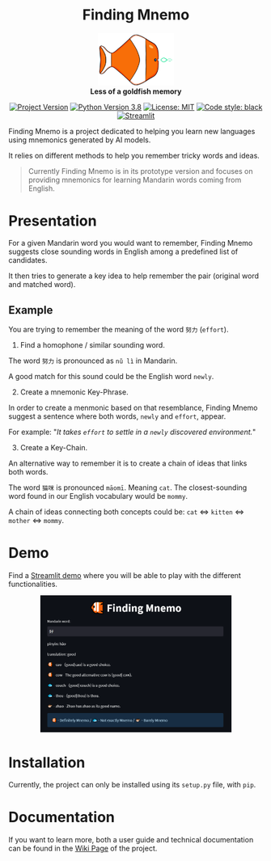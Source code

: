 <h1  align="center">Finding Mnemo</h1>
<p align="center">
<img src="imgs/mnemo.png" alt="FindingMnemo logo" width="150px">
<br>
<b>Less of a goldfish memory</b>
</p>

<p align="center">
<a href="https://github.com/SimonPop/FindingMnemo/"><img alt="Project Version" src="https://img.shields.io/badge/version-0.0.1-blue"></a>
<a href="https://www.python.org"><img alt="Python Version 3.8" src="https://img.shields.io/badge/Python-3.8-blue.svg?style=flat&logo=python&logoColor=white"></a>
<a href="https://github.com/SimonPop/FindingMnemo/LICENSE"><img alt="License: MIT" src="https://img.shields.io/badge/License-MIT-blue.svg"></a>
<a href="https://github.com/psf/black"><img alt="Code style: black" src="https://img.shields.io/badge/code%20style-black-000000.svg"></a>
<a href="https://finding-mnemo.streamlit.app/"><img alt="Streamlit" src="https://img.shields.io/badge/Streamlit-1.2.0-FF4B4B.svg?style=flat&logo=Streamlit&logoColor=white"></a>
</p>

Finding Mnemo is a project dedicated to helping you learn new languages using mnemonics generated by AI models.

It relies on different methods to help you remember tricky words and ideas.

> Currently Finding Mnemo is in its prototype version and focuses on providing mnemonics for learning Mandarin words coming from English.

# Presentation

For a given Mandarin word you would want to remember, Finding Mnemo suggests close sounding words in English among a predefined list of candidates. 

It then tries to generate a key idea to help remember the pair (original word and matched word). 

## Example 

You are trying to remember the meaning of the word `努力` (`effort`).

1. Find a homophone / similar sounding word.

The word `努力` is pronounced as `nǔ lì` in Mandarin.

A good match for this sound could be the English word `newly`. 

2. Create a mnemonic Key-Phrase.

In order to create a menmonic based on that resemblance, Finding Mnemo suggest a sentence where both words, `newly` and `effort`, appear.

For example: "*It takes `effort` to settle in a `newly` discovered environment.*"

3. Create a Key-Chain.

An alternative way to remember it is to create a chain of ideas that links both words.

The word `猫咪` is pronounced `māomī`. Meaning `cat`. The closest-sounding word found in our English vocabulary would be `mommy`. 

A chain of ideas connecting both concepts could be: `cat` ⇔ `kitten` ⇔ `mother` ⇔ `mommy`.

# Demo

Find a [Streamlit demo](https://finding-mnemo.streamlit.app/) where you will be able to play with the different functionalities.

<p align="center">
    <img src="./imgs/streamlit.png" alt= "Streamlit Demo" width="75%">
</p>

# Installation

Currently, the project can only be installed using its `setup.py` file, with `pip`.

# Documentation

If you want to learn more, both a user guide and technical documentation  can be found in the [Wiki Page](https://github.com/SimonPop/FindingMnemo/wiki) of the project.


